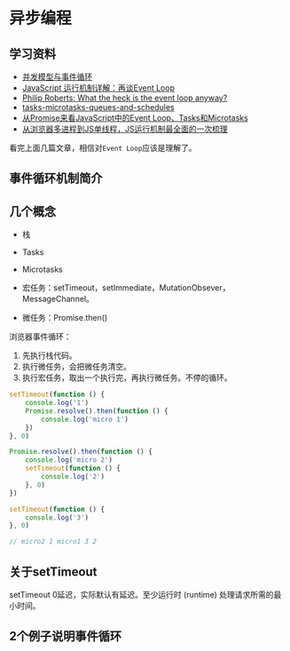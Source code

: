 # 异步编程

## 学习资料

- [并发模型与事件循环](https://developer.mozilla.org/zh-CN/docs/Web/JavaScript/EventLoop)
- [JavaScript 运行机制详解：再谈Event Loop](http://www.ruanyifeng.com/blog/2014/10/event-loop.html)
- [Philip Roberts: What the heck is the event loop anyway?](https://2014.jsconf.eu/speakers/philip-roberts-what-the-heck-is-the-event-loop-anyway.html)
- [tasks-microtasks-queues-and-schedules](https://jakearchibald.com/2015/tasks-microtasks-queues-and-schedules/)
- [从Promise来看JavaScript中的Event Loop、Tasks和Microtasks](https://github.com/creeperyang/blog/issues/21)
- [从浏览器多进程到JS单线程，JS运行机制最全面的一次梳理](http://www.dailichun.com/2018/01/21/js_singlethread_eventloop.html)

看完上面几篇文章，相信对`Event Loop`应该是理解了。

## 事件循环机制简介

## 几个概念

- 栈
- Tasks
- Microtasks


- 宏任务：setTimeout，setImmediate，MutationObsever，MessageChannel。
- 微任务：Promise.then()

浏览器事件循环：
1. 先执行栈代码。
2. 执行微任务，会把微任务清空。
3. 执行宏任务，取出一个执行完，再执行微任务。不停的循环。

```javascript
setTimeout(function () {
    console.log('1')
    Promise.resolve().then(function () {
        console.log('micro 1')
    })
}, 0)

Promise.resolve().then(function () {
    console.log('micro 2')
    setTimeout(function () {
        console.log('2')
    }, 0)
})

setTimeout(function () {
    console.log('3')
}, 0)

// micro2 1 micro1 3 2
```

## 关于setTimeout

setTimeout 0延迟，实际默认有延迟。至少运行时 (runtime) 处理请求所需的最小时间。

## 2个例子说明事件循环



